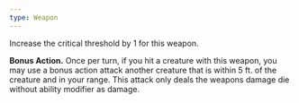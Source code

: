 ```yaml
---
type: Weapon
---
```

Increase the critical threshold by 1 for this weapon.

**Bonus Action.**
Once per turn, if you hit a creature with this weapon, you may use a bonus action attack another creature that is within 5 ft. of the creature and in your range. This attack only deals the weapons damage die without ability modifier as damage.